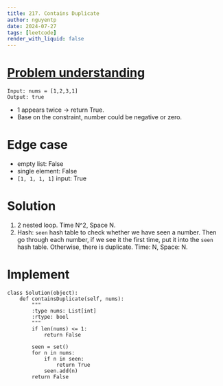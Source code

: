 ```yaml
---
title: 217. Contains Duplicate
author: nguyentp
date: 2024-07-27
tags: [leetcode]
render_with_liquid: false
---
```


# [Problem understanding](https://leetcode.com/problems/contains-duplicate/)

```
Input: nums = [1,2,3,1]
Output: true
```

- 1 appears twice -> return True.
- Base on the constraint, number could be negative or zero.

# Edge case

- empty list: False
- single element: False
- `[1, 1, 1, 1]` input: True

# Solution

1. 2 nested loop. Time N^2, Space N.
2. Hash: `seen` hash table to check whether we have seen a number. Then go through each number, if we see it the first time, put it into the `seen` hash table. Otherwise, there is duplicate. Time: N, Space: N.

# Implement

```
class Solution(object):
    def containsDuplicate(self, nums):
        """
        :type nums: List[int]
        :rtype: bool
        """
        if len(nums) <= 1:
            return False
        
        seen = set()
        for n in nums:
            if n in seen:
                return True
            seen.add(n)
        return False
```
